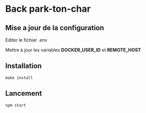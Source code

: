 # Back park-ton-char

## Mise a jour de la configuration
Editer le fichier .env

Mettre à jour les variables **DOCKER_USER_ID** et **REMOTE_HOST**

## Installation

```$xslt
make install
```

## Lancement

```angular2html
npm start
```
